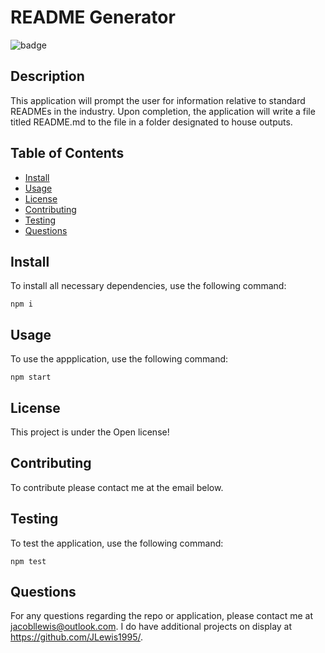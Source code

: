 # README Generator

  ![badge](https://img.shields.io/badge/license-Open-brightgreen)

  ## Description

This application will prompt the user for information relative to standard READMEs in the industry. Upon completion, the application will write a file titled README.md to the file in a folder designated to house outputs.

  ## Table of Contents
  * [Install](#install)
  * [Usage](#usage)
  * [License](#license)
  * [Contributing](#contributing)
  * [Testing](#testing)
  * [Questions](#questions)

## Install

To install all necessary dependencies, use the following command:

~~~
npm i
~~~

## Usage

To use the appplication, use the following command: 

~~~
npm start
~~~

## License

This project is under the Open license!

## Contributing
To contribute please contact me at the email below.

## Testing

To test the application, use the following command:

~~~
npm test
~~~

## Questions

For any questions regarding the repo or application, please contact me at jacobllewis@outlook.com. I do have additional projects on display at https://github.com/JLewis1995/.
